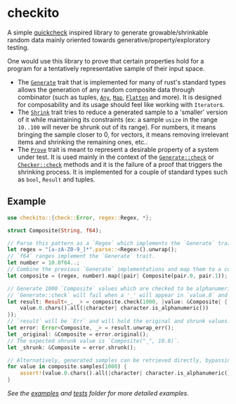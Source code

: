 # checkito

A simple [quickcheck](https://hackage.haskell.org/package/QuickCheck) inspired library to generate growable/shrinkable random data mainly oriented towards generative/property/exploratory testing.

One would use this library to prove that certain properties hold for a program for a tentatively representative sample of their input space.

-   The [`Generate`](src/generate.rs) trait that is implemented for many of rust's standard types allows the generation of any random composite data through combinator (such as tuples, [`Any`](src/any.rs), [`Map`](src/map.rs), [`Flatten`](src/flatten.rs) and more). It is designed for composability and its usage should feel like working with `Iterator`s.
-   The [`Shrink`](src/shrink.rs) trait tries to reduce a generated sample to a 'smaller' version of it while maintaining its constraints (ex: a sample `usize` in the range `10..100` will never be shrunk out of its range). For numbers, it means bringing the sample closer to 0, for vectors, it means removing irrelevant items and shrinking the remaining ones, etc..
-   The [`Prove`](src/prove.rs) trait is meant to represent a desirable property of a system under test. It is used mainly in the context of the [`Generate::check`](src/generate.rs) or [`Checker::check`](src/check.rs) methods and it is the failure of a proof that triggers the shrinking process. It is implemented for a couple of standard types such as `bool`, `Result` and tuples.


## Example

```rust
use checkito::{check::Error, regex::Regex, *};

struct Composite(String, f64);

// Parse this pattern as a `Regex` which implements the `Generate` trait.
let regex = "[a-zA-Z0-9_]*".parse::<Regex>().unwrap();
// `f64` ranges implement the `Generate` trait.
let number = 10.0f64..;
// Combine the previous `Generate` implementations and map them to a custom `struct`.
let composite = (regex, number).map(|pair| Composite(pair.0, pair.1));

// Generate 1000 `Composite` values which are checked to be alphanumeric.
// `Generate::check` will fail when a '_' will appear in `value.0` and the shrinking process will begin.
let result: Result<_, _> = composite.check(1000, |value: &Composite| {
    value.0.chars().all(|character| character.is_alphanumeric())
});
// `result` will be `Err` and will hold the original and shrunk values.
let error: Error<Composite, _> = result.unwrap_err();
let _original: &Composite = error.original();
// The expected shrunk value is `Composite("_", 10.0)`.
let _shrunk: &Composite = error.shrunk();

// Alternatively, generated samples can be retrieved directly, bypassing shrinking.
for value in composite.samples(1000) {
    assert!(value.0.chars().all(|character| character.is_alphanumeric()));
}
```

_See the [examples](examples/) and [tests](tests/) folder for more detailed examples._